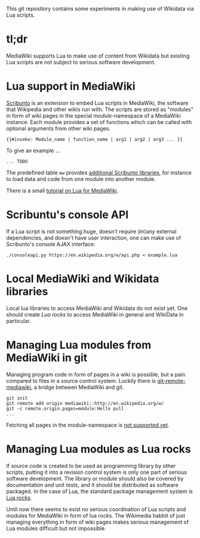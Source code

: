 This git repository contains some experiments in making use of Wikidata via Lua
scripts.

# tl;dr

MediaWiki supports Lua to make use of content from Wikidata but existing Lua
scripts are not subject to serious software development.

# Lua support in MediaWiki

[Scribunto](https://www.mediawiki.org/wiki/Extension:Scribunto) is an extension
to embed Lua scripts in MediaWiki, the software that Wikipedia and other wikis
run with. The scripts are stored as "modules" in form of wiki pages in the
special *module*-namespace of a MediaWiki instance. Each module provides a set
of functions which can be called with optional arguments from other wiki pages.

    {{#invoke: Module_name | function_name | arg1 | arg2 | arg3 ... }}

To give an example ...

    ... TODO

The predefined table `mw` provides [additional Scribunto libraries](https://www.mediawiki.org/wiki/Extension:Scribunto/Lua_reference_manual#Scribunto_libraries), for instance to load data and code from one module into another module.

There is a small [tutorial on Lua for MediaWiki](https://www.mediawiki.org/wiki/Lua_scripting/Tutorial).

# Scribuntu's console API

If a Lua script is not something huge, doesn't require (m)any external
dependencies, and doesn't have user interaction, one can make use of
Scribunto's console AJAX interface:

    ./consoleapi.py https://en.wikipedia.org/w/api.php < example.lua

# Local MediaWiki and Wikidata libraries

Local lua libraries to access MediaWiki and Wikidata do not exist yet. One
should create *Lua rocks* to access MediaWiki in general and WikiData in
particular.

# Managing Lua modules from MediaWiki in git

Managing program code in form of pages in a wiki is possible, but a pain compared to files in a source control system. Luckily there is [git-remote-mediawiki](https://github.com/moy/Git-Mediawiki/wiki), a bridge between MediaWiki and git.

    git init
    git remote add origin mediawiki::http://en.wikipedia.org/w/
    git -c remote.origin.pages=module:Hello pull
    ...

Fetching all pages in the module-namespace is [not supported yet](https://github.com/moy/Git-Mediawiki/issues/10).

# Managing Lua modules as Lua rocks

If source code is created to be used as programming library by other scripts,
putting it into a revision control system is only one part of serious software
development. The library or module should also be covered by documentation and
unit tests, and it should be distributed as software packaged. In the case of
Lua, the standard package management system is [Lua rocks](http://luarocks.org).

Until now there seems to exist no serious coordination of Lua scripts and
modules for MediaWiki in form of lua rocks. The Wikimedia habbit of just
managing everything in form of wiki pages makes serious management of Lua 
modules difficult but not impossible.


